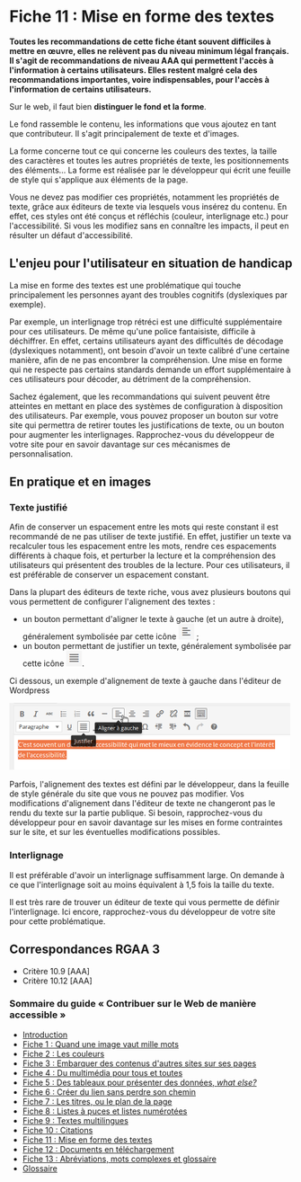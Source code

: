 # Fiche 11&nbsp;: Mise en forme des textes

**Toutes les recommandations de cette fiche étant souvent difficiles à mettre en &oelig;uvre, elles ne relèvent pas du niveau minimum légal français. Il s'agit de recommandations de niveau AAA qui permettent l'accès à l'information à certains utilisateurs. Elles restent malgré cela des recommandations importantes, voire indispensables, pour l'accès à l'information de certains utilisateurs.**

Sur le web, il faut bien **distinguer le fond et la forme**.

Le fond rassemble le contenu, les informations que vous ajoutez en tant que contributeur. Il s'agit principalement de texte et d'images.

La forme concerne tout ce qui concerne les couleurs des textes, la taille des caractères et toutes les autres propriétés de texte, les positionnements des éléments… La forme est réalisée par le développeur qui écrit une feuille de style qui s'applique aux éléments de la page.

Vous ne devez pas modifier ces propriétés, notamment les propriétés de texte, grâce aux éditeurs de texte via lesquels vous insérez du contenu. En effet, ces styles ont été conçus et réfléchis (couleur, interlignage etc.) pour l'accessibilité. Si vous les modifiez sans en connaître les impacts, il peut en résulter un défaut d'accessibilité.


## L'enjeu pour l'utilisateur en situation de handicap

La mise en forme des textes est une problématique qui touche principalement les personnes ayant des troubles cognitifs (dyslexiques par exemple).

Par exemple, un interlignage trop rétréci est une difficulté supplémentaire pour ces utilisateurs. De même qu'une police fantaisiste, difficile à déchiffrer. En effet, certains utilisateurs ayant des difficultés de décodage (dyslexiques notamment), ont besoin d'avoir un texte calibré d'une certaine manière, afin de ne pas encombrer la compréhension. Une mise en forme qui ne respecte pas certains standards demande un effort supplémentaire à ces utilisateurs pour décoder, au détriment de la compréhension.

Sachez également, que les recommandations qui suivent peuvent être atteintes en mettant en place des systèmes de configuration à disposition des utilisateurs. Par exemple, vous pouvez proposer un bouton sur votre site qui permettra de retirer toutes les justifications de texte, ou un bouton pour augmenter les interlignages. Rapprochez-vous du développeur de votre site pour en savoir davantage sur ces mécanismes de personnalisation.

## En pratique et en images

### Texte justifié

Afin de conserver un espacement entre les mots qui reste constant il est recommandé de ne pas utiliser de texte justifié. En effet, justifier un texte va recalculer tous les espacement entre les mots, rendre ces espacements différents à chaque fois, et perturber la lecture et la compréhension des utilisateurs qui présentent des troubles de la lecture. Pour ces utilisateurs, il est préférable de conserver un espacement constant.

Dans la plupart des éditeurs de texte riche, vous avez plusieurs boutons qui vous permettent de configurer l'alignement des textes&nbsp;:

- un bouton permettant d'aligner le texte à gauche (et un autre à droite), généralement symbolisée par cette icône <img src="img/mise-en-forme/btn-gauche.png" alt="" />&nbsp;;
- un bouton permettant de justifier un texte, généralement symbolisée par cette icône <img src="img/mise-en-forme/btn-justifie.png" alt="" />.

Ci dessous, un exemple d'alignement de texte à gauche dans l'éditeur de <span lang="en">Wordpress</span>

<img src="img/mise-en-forme/texte-justifie.png" alt="" />

Parfois, l'alignement des textes est défini par le développeur, dans la feuille de style générale du site que vous ne pouvez pas modifier. Vos modifications d'alignement dans l'éditeur de texte ne changeront pas le rendu du texte sur la partie publique. Si besoin, rapprochez-vous du développeur pour en savoir davantage sur les mises en forme contraintes sur le site, et sur les éventuelles modifications possibles.

### Interlignage

Il est préférable d'avoir un interlignage suffisamment large. On demande à ce que l'interlignage soit au moins équivalent à 1,5 fois la taille du texte.

Il est très rare de trouver un éditeur de texte qui vous permette de définir l'interlignage. Ici encore, rapprochez-vous du développeur de votre site pour cette problématique.

## Correspondances RGAA 3

- Critère 10.9 [AAA]
- Critère 10.12 [AAA]

### Sommaire du guide «&nbsp;Contribuer sur le Web de manière accessible&nbsp;»

* [Introduction](0-intro.md)
* [Fiche 1&nbsp;: Quand une image vaut mille mots](images.md)
* [Fiche 2&nbsp;: Les couleurs](couleurs.md)
* [Fiche 3&nbsp;: Embarquer des contenus d'autres sites sur ses pages](cadres.md)
* [Fiche 4&nbsp;: Du multimédia pour tous et toutes](multimedia.md)
* [Fiche 5&nbsp;: Des tableaux pour présenter des données, <i lang="en">what else?</i>](tableaux.md)
* [Fiche 6&nbsp;: Créer du lien sans perdre son chemin](liens.md)
* [Fiche 7&nbsp;: Les titres, ou le plan de la page](titres.md)
* [Fiche 8&nbsp;: Listes à puces et listes numérotées](listes.md)
* [Fiche 9&nbsp;: Textes multilingues](langue.md)
* [Fiche 10&nbsp;: Citations](citations.md)
* [Fiche 11&nbsp;: Mise en forme des textes](mise-en-forme.md)
* [Fiche 12&nbsp;: Documents en téléchargement](docs_telechargement.md)
* [Fiche 13&nbsp;: Abréviations, mots complexes et glossaire](definition.md)
* [Glossaire](glossaire.md)

